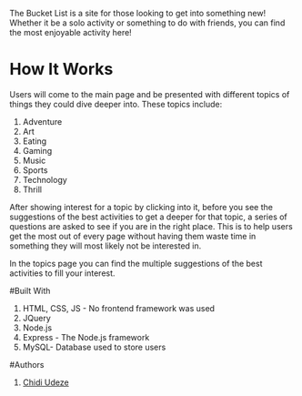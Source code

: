 The Bucket List is a site for those looking to get into something new! Whether it be a
solo activity or something to do with friends, you can find the most enjoyable activity
here!

# How It Works

Users will come to the main page and be presented with different topics of things they could
dive deeper into. These topics include:

1. Adventure
2. Art
3. Eating
4. Gaming
5. Music
6. Sports
7. Technology
8. Thrill

After showing interest for a topic by clicking into it, before you see the suggestions
of the best activities to get a deeper for that topic, a series of questions are asked
to see if you are in the right place. This is to help users get the most out of every
page without having them waste time in something they will most likely not be interested
in.

In the topics page you can find the multiple suggestions of the best activities to fill your
interest.

#Built With

1. HTML, CSS, JS - No frontend framework was used
2. JQuery
3. Node.js
4. Express - The Node.js framework
5. MySQL- Database used to store users

#Authors

1. [Chidi Udeze](https://github.com/koji98/)
